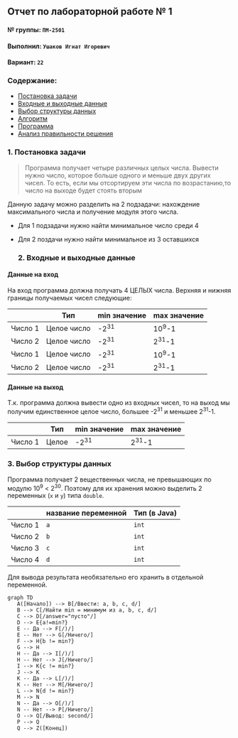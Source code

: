 ## Отчет по лабораторной работе № 1

#### № группы: `ПМ-2501`

#### Выполнил: `Ушаков Игнат Игоревич`

#### Вариант: `22`

### Cодержание:

- [Постановка задачи](#1-постановка-задачи)
- [Входные и выходные данные](#2-входные-и-выходные-данные)
- [Выбор структуры данных](#3-выбор-структуры-данных)
- [Алгоритм](#4-алгоритм)
- [Программа](#5-программа)
- [Анализ правильности решения](#6-анализ-правильности-решения)

### 1. Постановка задачи

 >Программа получает четыре различных целых числа. Вывести нужно
 >число, которое больше одного и меньше двух других чисел. То есть,
 >если мы отсортируем эти числа по возрастанию,то число на выходе будет стоять вторым

Данную задачу можно разделить на 2 подзадачи: нахождение максимального числа и получение модуля этого числа.

- Для 1 подзадачи нужно найти минимальное число среди 4
- Для 2 поздачи нужно найти минимальное из 3 оставшихся

  ### 2. Входные и выходные данные

#### Данные на вход

На вход программа должна получать 4 ЦЕЛЫХ числа. Верхняя и нижняя границы получаемых
чисел следующие:

|         | Тип              | min значение    | max значение   |
|---------|------------------|-----------------|----------------|
| Число 1 | Целое число      | -2<sup>31</sup> |10<sup>9</sup>-1|
| Число 2 | Целое число      | -2<sup>31</sup> |2<sup>31</sup>-1|
| Число 1 | Целое число      | -2<sup>31</sup> |10<sup>9</sup>-1|
| Число 2 | Целое число      | -2<sup>31</sup> |2<sup>31</sup>-1|


#### Данные на выход

Т.к. программа должна вывести одно из входных чисел, то на выход мы получим
единственное целое число, большее -2<sup>31</sup> и меньшее 2<sup>31</sup>-1.

|         | Тип               | min значение    | max значение     |
|---------|-------------------|-----------------|------------------|
| Число 1 | Целое             | -2<sup>31</sup> |2<sup>31</sup>-1  |

### 3. Выбор структуры данных

Программа получает 2 вещественных числа, не превышающих по модулю 10<sup>9</sup> < 2<sup>30</sup>. Поэтому для их хранения
можно выделить 2 переменных (`x` и `y`) типа `double`.

|         | название переменной | Тип (в Java) | 
|---------|---------------------|--------------|
| Число 1 | `a`                 | `int`        |
| Число 2 | `b`                 | `int`        | 
| Число 3 | `c`                 | `int`        |
| Число 4 | `d`                 | `int`        | 

Для вывода результата необязательно его хранить в отдельной переменной.


```mermaid
graph TD
   A([Начало]) --> B[/Ввести: a, b, c, d/]
   B --> C[/Найти min = минимум из a, b, c, d/]
   C --> D[/answer="пусто"/]
   D --> E{a!=min?}
   E -- Да --> F[/)/]
   E -- Нет --> G[/Ничего/]
   F --> H{b != min?}
   G --> H
   H -- Да --> I[/)/]
   H -- Нет --> J[/Ничего/]
   I --> K{c != min?}
   J --> K
   K -- Да --> L[/)/]
   K -- Нет --> M[/Ничего/]
   L --> N{d != min?}
   M --> N
   N -- Да --> O[/)/]
   N -- Нет --> P[/Ничего/]
   O --> Q[/Вывод: second/]
   P --> Q
   Q --> Z([Конец])

```
